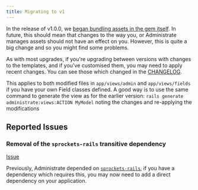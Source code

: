 ```yaml
---
title: Migrating to v1
---
```


In the release of v1.0.0, we [began bundling assets in the gem itself][2397].
In future, this should mean that changes to the way you, or Administrate
manages assets should not have an effect on you. However, this is quite a big
change and so you might find some problems.

As with most upgrades, if you're upgrading between versions with changes to the
templates, and if you've customised them, you may need to apply recent changes.
You can see those which changed in the [CHANGELOG][].

This applies to both modified files in `app/views/admin` and `app/views/fields`
if you have your own Field classes defined. A good way is to use the same command
to generate the view as for the earlier version:
`rails generate administrate:views:ACTION MyModel`
noting the changes and re-applying the modifications

[2397]: https://github.com/thoughtbot/administrate/pull/2397
[CHANGELOG]: https://github.com/thoughtbot/administrate/blob/main/CHANGELOG.md

## Reported Issues

### Removal of the `sprockets-rails` transitive dependency

[Issue][2514]

Previously, Administrate depended on [`sprockets-rails`][], if you have a
dependency which requires this, you may now need to add a direct dependency on
your application.

[2514]: https://github.com/thoughtbot/administrate/issues/2514
[`sprockets-rails`]: https://rubygems.org/gems/sprockets-rails
